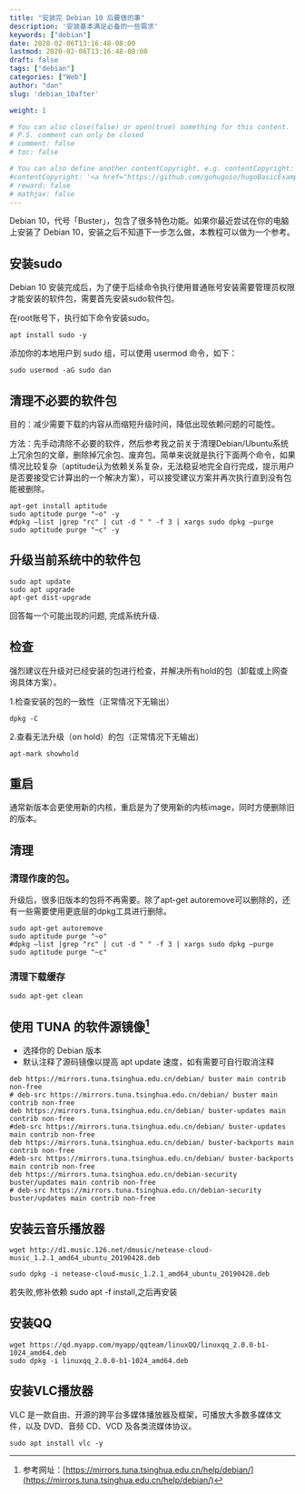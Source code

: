 ```yaml
---
title: "安装完 Debian 10 后要做的事"
description: '安装基本满足必备的一些需求'
keywords: ["debian"]
date: 2020-02-06T13:16:48-08:00
lastmod: 2020-02-06T13:16:48-08:00
draft: false
tags: ["debian"]
categories: ["Web"]
author: "dan"
slug: 'debian_10after'

weight: 1

# You can also close(false) or open(true) something for this content.
# P.S. comment can only be closed
# comment: false
# toc: false

# You can also define another contentCopyright. e.g. contentCopyright: "This is another copyright."
#contentCopyright: '<a href="https://github.com/gohugoio/hugoBasicExample" rel="noopener" target="_blank">See origin</a>'
# reward: false
# mathjax: false
---
```


Debian 10，代号「Buster」，包含了很多特色功能。如果你最近尝试在你的电脑上安装了 Debian 10，安装之后不知道下一步怎么做，本教程可以做为一个参考。

## 安装sudo

Debian 10 安装完成后，为了便于后续命令执行使用普通账号安装需要管理员权限才能安装的软件包，需要首先安装sudo软件包。

在root账号下，执行如下命令安装sudo。

```
apt install sudo -y
```

添加你的本地用户到 sudo 组，可以使用 usermod 命令，如下：

```
sudo usermod -aG sudo dan
```

## 清理不必要的软件包

目的：减少需要下载的内容从而缩短升级时间，降低出现依赖问题的可能性。

方法：先手动清除不必要的软件，然后参考我之前关于清理Debian/Ubuntu系统上冗余包的文章，删除掉冗余包、废弃包。简单来说就是执行下面两个命令，如果情况比较复杂（aptitude认为依赖关系复杂，无法稳妥地完全自行完成，提示用户是否要接受它计算出的一个解决方案），可以接受建议方案并再次执行直到没有包能被删除。

```
apt-get install aptitude
sudo aptitude purge "~o" -y
#dpkg —list |grep "rc" | cut -d " " -f 3 | xargs sudo dpkg —purge
sudo aptitude purge "~c" -y
```

## 升级当前系统中的软件包

```
sudo apt update
sudo apt upgrade
apt-get dist-upgrade
```

回答每一个可能出现的问题, 完成系统升级.

## 检查

强烈建议在升级对已经安装的包进行检查，并解决所有hold的包（卸载或上网查询具体方案）。

1.检查安装的包的一致性（正常情况下无输出）

```
dpkg -C
```

2.查看无法升级（on hold）的包（正常情况下无输出）

```
apt-mark showhold
```

## 重启

通常新版本会更使用新的内核，重启是为了使用新的内核image，同时方便删除旧的版本。

## 清理

### 清理作废的包。

升级后，很多旧版本的包将不再需要。除了apt-get autoremove可以删除的，还有一些需要使用更底层的dpkg工具进行删除。

```
sudo apt-get autoremove
sudo aptitude purge "~o"
#dpkg —list |grep "rc" | cut -d " " -f 3 | xargs sudo dpkg —purge
sudo aptitude purge "~c"
```

### 清理下载缓存

```
sudo apt-get clean
```

## 使用 TUNA 的软件源镜像[^使用 TUNA 的软件源镜像]

[^使用 TUNA 的软件源镜像]: 参考网址：[https://mirrors.tuna.tsinghua.edu.cn/help/debian/](https://mirrors.tuna.tsinghua.edu.cn/help/debian/)

- 选择你的 Debian 版本
- 默认注释了源码镜像以提高 apt update 速度，如有需要可自行取消注释 

```
deb https://mirrors.tuna.tsinghua.edu.cn/debian/ buster main contrib non-free
# deb-src https://mirrors.tuna.tsinghua.edu.cn/debian/ buster main contrib non-free
deb https://mirrors.tuna.tsinghua.edu.cn/debian/ buster-updates main contrib non-free
#deb-src https://mirrors.tuna.tsinghua.edu.cn/debian/ buster-updates main contrib non-free
deb https://mirrors.tuna.tsinghua.edu.cn/debian/ buster-backports main contrib non-free
#deb-src https://mirrors.tuna.tsinghua.edu.cn/debian/ buster-backports main contrib non-free
deb https://mirrors.tuna.tsinghua.edu.cn/debian-security buster/updates main contrib non-free
# deb-src https://mirrors.tuna.tsinghua.edu.cn/debian-security buster/updates main contrib non-free
```

## 安装云音乐播放器

```
wget http://d1.music.126.net/dmusic/netease-cloud-music_1.2.1_amd64_ubuntu_20190428.deb 

sudo dpkg -i netease-cloud-music_1.2.1_amd64_ubuntu_20190428.deb 
```

若失败,修补依赖 sudo apt -f install,之后再安装

## 安装QQ

```
wget https://qd.myapp.com/myapp/qqteam/linuxQQ/linuxqq_2.0.0-b1-1024_amd64.deb
sudo dpkg -i linuxqq_2.0.0-b1-1024_amd64.deb
```

## 安装VLC播放器

VLC 是一款自由、开源的跨平台多媒体播放器及框架，可播放大多数多媒体文件，以及 DVD、音频 CD、VCD 及各类流媒体协议。

```
sudo apt install vlc -y
```